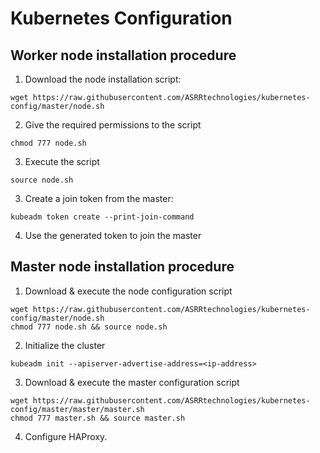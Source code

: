 # Kubernetes Configuration

## Worker node installation procedure
1. Download the node installation script:
```
wget https://raw.githubusercontent.com/ASRRtechnologies/kubernetes-config/master/node.sh
```
2. Give the required permissions to the script
```
chmod 777 node.sh
```
3. Execute the script
```
source node.sh
```
3. Create a join token from the master:
```
kubeadm token create --print-join-command
```
4. Use the generated token to join the master

## Master node installation procedure
1. Download & execute the node configuration script
```
wget https://raw.githubusercontent.com/ASRRtechnologies/kubernetes-config/master/node.sh
chmod 777 node.sh && source node.sh
```
2. Initialize the cluster
```
kubeadm init --apiserver-advertise-address=<ip-address>
```
3. Download & execute the master configuration script
```
wget https://raw.githubusercontent.com/ASRRtechnologies/kubernetes-config/master/master/master.sh
chmod 777 master.sh && source master.sh
```
4. Configure HAProxy. 